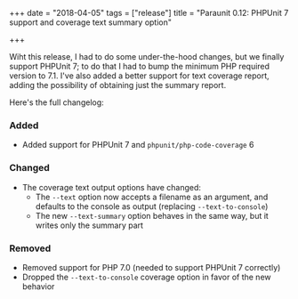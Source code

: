 +++
date = "2018-04-05"
tags = ["release"]
title = "Paraunit 0.12: PHPUnit 7 support and coverage text summary option"

+++

Wiht this release, I had to do some under-the-hood changes, but we finally support PHPUnit 7; to do that I had to bump the minimum PHP required version to 7.1. I've also added a better support for text coverage report, adding the possibility of obtaining just the summary report. 

Here's the full changelog:

### Added
 * Added support for PHPUnit 7 and `phpunit/php-code-coverage` 6

### Changed
 * The coverage text output options have changed:
   * The `--text` option now accepts a filename as an argument, and defaults to the console as output (replacing `--text-to-console`) 
   * The new `--text-summary` option behaves in the same way, but it writes only the summary part 

### Removed
 * Removed support for PHP 7.0 (needed to support PHPUnit 7 correctly)
 * Dropped the `--text-to-console` coverage option in favor of the new behavior
